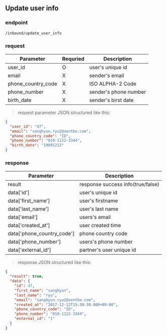 ## Update user info

### endpoint
<code>/inbound/update_user_info</code>

### request

Parameter | Requried | Description
--------- | ------- | -----------
user_id |O| user's unique id
email |X| sender's email
phone_country_code |X| ISO ALPHA-2 Code
phone_number |X| sender's phone number
birth_date |X| sender's birst date

> request parameter JSON structured like this:

```json
{
  "user_id": "47",
  "email": "sanghyun.ryu2@sentbe.com",
  "phone_country_code": "ID",
  "phone_number": "010-1122-3344",
  "birth_date": "19891212"
}
```

### response
Parameter | Description
--------- | -----------
result | response success info(true/false)
data['id'] | user's unique id
data['first_name'] | user's firstname
data['last_name'] | user's last name
data['email'] | users's email
data['created_at'] | user created time
data['phone_country_code'] | phone country code
data['phone_number'] | users's phone number
data['external_id'] | partner's user unique id

> response JSON structured like this:

```json
{
  "result": true,
  "data": {
    "id": 47,
    "first_name": "sanghyun",
    "last_name": "ryu",
    "email": "sanghyun.ryu2@sentbe.com",
    "created_at": "2017-12-12T15:30:30.000+09:00",
    "phone_country_code": "ID",
    "phone_number": "010-1122-3344",
    "external_id": "1"
  }
}
```
